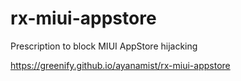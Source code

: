 # rx-miui-appstore
Prescription to block MIUI AppStore hijacking

https://greenify.github.io/ayanamist/rx-miui-appstore
